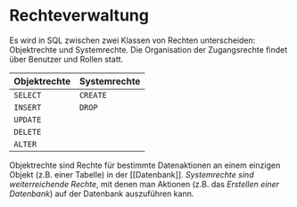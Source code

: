 # Rechteverwaltung
Es wird in SQL zwischen zwei Klassen von Rechten unterscheiden: Objektrechte und Systemrechte. Die Organisation der Zugangsrechte findet über Benutzer und Rollen statt.

| **Objektrechte**  | **Systemrechte** 	|
|------------------	|------------------	|
| `SELECT`         	| `CREATE`         	|
| `INSERT`         	| `DROP`           	|
| `UPDATE`         	|                  	|
| `DELETE`         	|                  	|
| `ALTER`          	|                  	|

Objektrechte sind Rechte für bestimmte Datenaktionen an einem einzigen Objekt (z.B. einer Tabelle) in der [[Datenbank]]. *Systemrechte sind weiterreichende Rechte*, mit denen man Aktionen (z.B. das *Erstellen einer Datenbank*) auf der Datenbank auszuführen kann.

